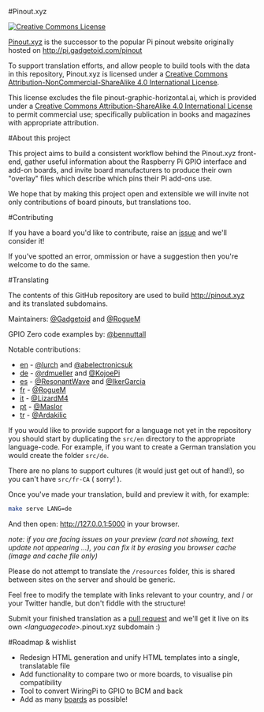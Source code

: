#Pinout.xyz

<a rel="license" href="http://creativecommons.org/licenses/by-nc-sa/4.0/"><img alt="Creative Commons License" style="border-width:0" src="https://i.creativecommons.org/l/by-nc-sa/4.0/88x31.png" /></a>

[Pinout.xyz](http://pinout.xyz/) is the successor to the popular Pi pinout website originally hosted on http://pi.gadgetoid.com/pinout

To support translation efforts, and allow people to build tools with the data in this repository, Pinout.xyz is licensed under a <a rel="license" href="http://creativecommons.org/licenses/by-nc-sa/4.0/">Creative Commons Attribution-NonCommercial-ShareAlike 4.0 International License</a>.

This license excludes the file pinout-graphic-horizontal.ai, which is provided under a <a rel="license" href="http://creativecommons.org/licenses/by-sa/4.0/">Creative Commons Attribution-ShareAlike 4.0 International License</a> to permit commercial use; specifically publication in books and magazines with appropriate attribution.

#About this project

This project aims to build a consistent workflow behind the Pinout.xyz front-end, gather useful information about the Raspberry Pi GPIO interface and add-on boards, and invite board manufacturers to produce their own "overlay" files which describe which pins their Pi add-ons use.

We hope that by making this project open and extensible we will invite not only contributions of board pinouts, but translations too.

#Contributing

If you have a board you'd like to contribute, raise an [issue](https://github.com/Gadgetoid/Pinout.xyz/issues) and we'll consider it!

If you've spotted an error, ommission or have a suggestion then you're welcome to do the same.

#Translating

The contents of this GitHub repository are used to build http://pinout.xyz and its translated subdomains.

Maintainers: [@Gadgetoid](https://github.com/Gadgetoid) and [@RogueM](https://github.com/RogueM)

GPIO Zero code examples by: [@bennuttall](https://github.com/bennuttall)

Notable contributions:

* [en](http://pinout.xyz/) - [@lurch](https://github.com/lurch) and [@abelectronicsuk](https://github.com/abelectronicsuk)
* [de](http://de.pinout.xyz/) - [@rdmueller](https://github.com/rdmueller) and [@KojoePi](https://github.com/KojoePi)
* [es](http://es.pinout.xyz/) - [@ResonantWave](https://github.com/ResonantWave) and [@IkerGarcia](https://github.com/IkerGarcia)
* [fr](http://fr.pinout.xyz/) - [@RogueM](https://github.com/RogueM)
* [it](http://it.pinout.xyz/) - [@LizardM4](https://github.com/LizardM4)
* [pt](http://pt.pinout.xyz/) - [@Maslor](https://github.com/Maslor)
* [tr](http://tr.pinout.xyz/) - [@Ardakilic](https://github.com/Ardakilic)

If you would like to provide support for a language not yet in the repository you should start by duplicating the `src/en` directory to the appropriate language-code. For example, if you want to create a German translation you would create the folder `src/de`.

There are no plans to support cultures (it would just get out of hand!), so you can't have `src/fr-CA` ( sorry! ).

Once you've made your translation, build and preview it with, for example:

```bash
make serve LANG=de
```

And then open: http://127.0.0.1:5000 in your browser.

*note: if you are facing issues on your preview (card not showing, text update not appearing ...), you can fix it by erasing you browser cache (image and cache file only)*

Please do not attempt to translate the `/resources` folder, this is shared between sites on the server and should be generic.

Feel free to modify the template with links relevant to your country, and / or your Twitter handle, but don't fiddle with the structure!

Submit your finished translation as a [pull request](https://github.com/Gadgetoid/Pinout.xyz/pulls) and we'll get it live on its own *&lt;languagecode&gt;*.pinout.xyz subdomain :)

#Roadmap &amp; wishlist

* Redesign HTML generation and unify HTML templates into a single, translatable file
* Add functionality to compare two or more boards, to visualise pin compatibility
* Tool to convert WiringPi to GPIO to BCM and back
* Add as many [boards](http://pinout.xyz/boards) as possible!
